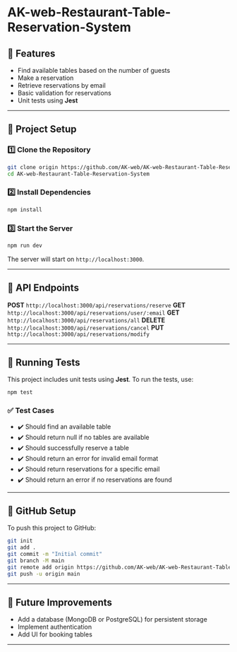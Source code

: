 # AK-web-Restaurant-Table-Reservation-System

## 🚀 Features
- Find available tables based on the number of guests
- Make a reservation
- Retrieve reservations by email
- Basic validation for reservations
- Unit tests using **Jest**

---

## 📂 Project Setup

### 1️⃣ Clone the Repository
```sh
git clone origin https://github.com/AK-web/AK-web-Restaurant-Table-Reservation-System.git
cd AK-web-Restaurant-Table-Reservation-System
```

### 2️⃣ Install Dependencies
```sh
npm install
```

### 3️⃣ Start the Server
```sh
npm run dev
```
The server will start on `http://localhost:3000`.

---

## 📌 API Endpoints

**POST** `http://localhost:3000/api/reservations/reserve`
**GET** `http://localhost:3000/api/reservations/user/:email`
**GET** `http://localhost:3000/api/reservations/all`
**DELETE** `http://localhost:3000/api/reservations/cancel`
**PUT** `http://localhost:3000/api/reservations/modify`

---

## 🧪 Running Tests
This project includes unit tests using **Jest**. To run the tests, use:
```sh
npm test
```

### ✅ Test Cases
- ✔️ Should find an available table
- ✔️ Should return null if no tables are available
- ✔️ Should successfully reserve a table
- ✔️ Should return an error for invalid email format
- ✔️ Should return reservations for a specific email
- ✔️ Should return an error if no reservations are found

---

## 📌 GitHub Setup
To push this project to GitHub:
```sh
git init
git add .
git commit -m "Initial commit"
git branch -M main
git remote add origin https://github.com/AK-web/AK-web-Restaurant-Table-Reservation-System.git
git push -u origin main
```

---

## 📌 Future Improvements
- Add a database (MongoDB or PostgreSQL) for persistent storage
- Implement authentication
- Add UI for booking tables

---


